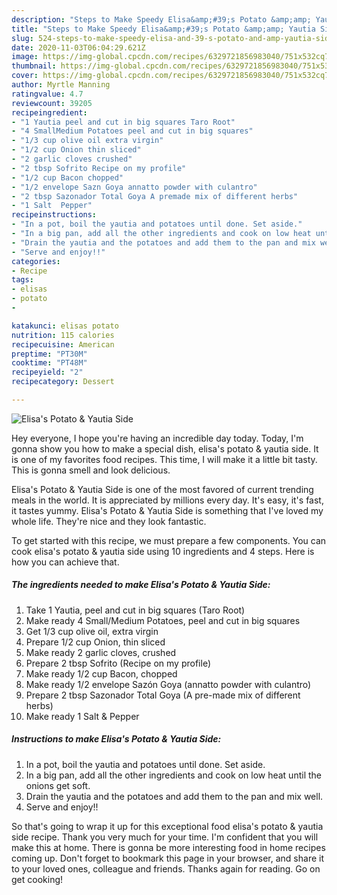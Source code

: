 ```yaml
---
description: "Steps to Make Speedy Elisa&amp;#39;s Potato &amp;amp; Yautia Side"
title: "Steps to Make Speedy Elisa&amp;#39;s Potato &amp;amp; Yautia Side"
slug: 524-steps-to-make-speedy-elisa-and-39-s-potato-and-amp-yautia-side
date: 2020-11-03T06:04:29.621Z
image: https://img-global.cpcdn.com/recipes/6329721856983040/751x532cq70/elisas-potato-yautia-side-recipe-main-photo.jpg
thumbnail: https://img-global.cpcdn.com/recipes/6329721856983040/751x532cq70/elisas-potato-yautia-side-recipe-main-photo.jpg
cover: https://img-global.cpcdn.com/recipes/6329721856983040/751x532cq70/elisas-potato-yautia-side-recipe-main-photo.jpg
author: Myrtle Manning
ratingvalue: 4.7
reviewcount: 39205
recipeingredient:
- "1 Yautia peel and cut in big squares Taro Root"
- "4 SmallMedium Potatoes peel and cut in big squares"
- "1/3 cup olive oil extra virgin"
- "1/2 cup Onion thin sliced"
- "2 garlic cloves crushed"
- "2 tbsp Sofrito Recipe on my profile"
- "1/2 cup Bacon chopped"
- "1/2 envelope Sazn Goya annatto powder with culantro"
- "2 tbsp Sazonador Total Goya A premade mix of different herbs"
- "1 Salt  Pepper"
recipeinstructions:
- "In a pot, boil the yautia and potatoes until done. Set aside."
- "In a big pan, add all the other ingredients and cook on low heat until the onions get soft."
- "Drain the yautia and the potatoes and add them to the pan and mix well."
- "Serve and enjoy!!"
categories:
- Recipe
tags:
- elisas
- potato
- 

katakunci: elisas potato  
nutrition: 115 calories
recipecuisine: American
preptime: "PT30M"
cooktime: "PT48M"
recipeyield: "2"
recipecategory: Dessert

---
```



![Elisa&#39;s Potato &amp; Yautia Side](https://img-global.cpcdn.com/recipes/6329721856983040/751x532cq70/elisas-potato-yautia-side-recipe-main-photo.jpg)

Hey everyone, I hope you're having an incredible day today. Today, I'm gonna show you how to make a special dish, elisa&#39;s potato &amp; yautia side. It is one of my favorites food recipes. This time, I will make it a little bit tasty. This is gonna smell and look delicious.

Elisa&#39;s Potato &amp; Yautia Side is one of the most favored of current trending meals in the world. It is appreciated by millions every day. It's easy, it's fast, it tastes yummy. Elisa&#39;s Potato &amp; Yautia Side is something that I've loved my whole life. They're nice and they look fantastic.




To get started with this recipe, we must prepare a few components. You can cook elisa&#39;s potato &amp; yautia side using 10 ingredients and 4 steps. Here is how you can achieve that.

<!--inarticleads1-->

##### The ingredients needed to make Elisa&#39;s Potato &amp; Yautia Side:

1. Take 1 Yautia, peel and cut in big squares (Taro Root)
1. Make ready 4 Small/Medium Potatoes, peel and cut in big squares
1. Get 1/3 cup olive oil, extra virgin
1. Prepare 1/2 cup Onion, thin sliced
1. Make ready 2 garlic cloves, crushed
1. Prepare 2 tbsp Sofrito (Recipe on my profile)
1. Make ready 1/2 cup Bacon, chopped
1. Make ready 1/2 envelope Sazón Goya (annatto powder with culantro)
1. Prepare 2 tbsp Sazonador Total Goya (A pre-made mix of different herbs)
1. Make ready 1 Salt &amp; Pepper




<!--inarticleads2-->

##### Instructions to make Elisa&#39;s Potato &amp; Yautia Side:

1. In a pot, boil the yautia and potatoes until done. Set aside.
1. In a big pan, add all the other ingredients and cook on low heat until the onions get soft.
1. Drain the yautia and the potatoes and add them to the pan and mix well.
1. Serve and enjoy!!




So that's going to wrap it up for this exceptional food elisa&#39;s potato &amp; yautia side recipe. Thank you very much for your time. I'm confident that you will make this at home. There is gonna be more interesting food in home recipes coming up. Don't forget to bookmark this page in your browser, and share it to your loved ones, colleague and friends. Thanks again for reading. Go on get cooking!
